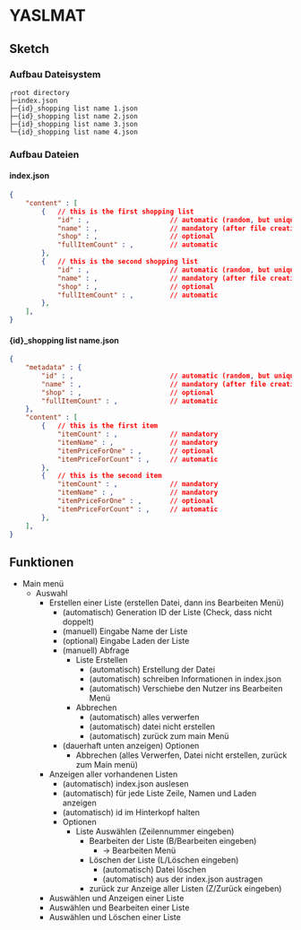 # YASLMAT

## Sketch

### Aufbau Dateisystem

```
┌root directory
├─index.json
├─{id}_shopping list name 1.json
├─{id}_shopping list name 2.json
├─{id}_shopping list name 3.json
└─{id}_shopping list name 4.json
```

### Aufbau Dateien

#### index.json

```json
{
    "content" : [
        {   // this is the first shopping list
            "id" : ,                    // automatic (random, but unique)
            "name" : ,                  // mandatory (after file creation)
            "shop" : ,                  // optional
            "fullItemCount" : ,         // automatic
        },
        {   // this is the second shopping list
            "id" : ,                    // automatic (random, but unique)
            "name" : ,                  // mandatory (after file creation)
            "shop" : ,                  // optional
            "fullItemCount" : ,         // automatic
        },
    ],
}
```

#### {id}_shopping list name.json

```json
{
    "metadata" : {
        "id" : ,                        // automatic (random, but unique)
        "name" : ,                      // mandatory (after file creation)
        "shop" : ,                      // optional
        "fullItemCount" : ,             // automatic
    },
    "content" : [
        {   // this is the first item
            "itemCount" : ,             // mandatory
            "itemName" : ,              // mandatory
            "itemPriceForOne" : ,       // optional
            "itemPriceForCount" : ,     // automatic
        },
        {   // this is the second item
            "itemCount" : ,             // mandatory
            "itemName" : ,              // mandatory
            "itemPriceForOne" : ,       // optional
            "itemPriceForCount" : ,     // automatic
        },
    ],
}
```

## Funktionen

- Main menü
  - Auswahl
    - Erstellen einer Liste (erstellen Datei, dann ins Bearbeiten Menü)
      - (automatisch) Generation ID der Liste (Check, dass nicht doppelt)
      - (manuell) Eingabe Name der Liste
      - (optional) Eingabe Laden der Liste
      - (manuell) Abfrage
        - Liste Erstellen
          - (automatisch) Erstellung der Datei
          - (automatisch) schreiben Informationen in index.json
          - (automatisch) Verschiebe den Nutzer ins Bearbeiten Menü
        - Abbrechen
          - (automatisch) alles verwerfen
          - (automatisch) datei nicht erstellen
          - (automatisch) zurück zum main Menü
      - (dauerhaft unten anzeigen) Optionen 
        - Abbrechen (alles Verwerfen, Datei nicht erstellen, zurück zum Main menü)
    - Anzeigen aller vorhandenen Listen
      - (automatisch) index.json auslesen
      - (automatisch) für jede Liste Zeile, Namen und Laden anzeigen
      - (automatisch) id im Hinterkopf halten
      - Optionen
        - Liste Auswählen (Zeilennummer eingeben)
          - Bearbeiten der Liste (B/Bearbeiten eingeben)
            - -> Bearbeiten Menü
          - Löschen der Liste (L/Löschen eingeben)
            - (automatisch) Datei löschen
            - (automatisch) aus der index.json austragen
          - zurück zur Anzeige aller Listen (Z/Zurück eingeben)
    - Auswählen und Anzeigen einer Liste
    - Auswählen und Bearbeiten einer Liste
    - Auswählen und Löschen einer Liste